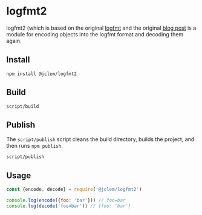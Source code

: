 # logfmt2

logfmt2 (which is based on the original [logfmt](https://github.com/csquared/node-logfmt) and the original [blog post](https://brandur.org/logfmt) is a module for encoding objects into the logfmt format and decoding them again.

## Install

```
npm install @jclem/logfmt2
```

## Build

```
script/build
```

## Publish

The `script/publish` script cleans the build directory, builds the project, and then runs `npm publish`.

```
script/publish
```

## Usage

```javascript
const {encode, decode} = require('@jclem/logfmt2')

console.log(encode({foo: 'bar'})) // foo=bar
console.log(decode('foo=bar')) // {foo: 'bar'}
